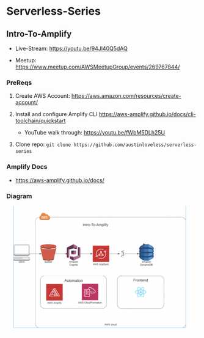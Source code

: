 # Serverless-Series

## Intro-To-Amplify

- Live-Stream: https://youtu.be/94Jl40Q5dAQ

- Meetup: https://www.meetup.com/AWSMeetupGroup/events/269767844/

### PreReqs

1. Create AWS Account: https://aws.amazon.com/resources/create-account/

2. Install and configure Amplify CLI https://aws-amplify.github.io/docs/cli-toolchain/quickstart

   - YouTube walk through: https://youtu.be/fWbM5DLh25U

3. Clone repo: `git clone https://github.com/austinloveless/serverless-series`

### Amplify Docs

- https://aws-amplify.github.io/docs/

### Diagram

![intro-to-amplify-diagram](assets/Intro-to-amplify-diagram.png)
